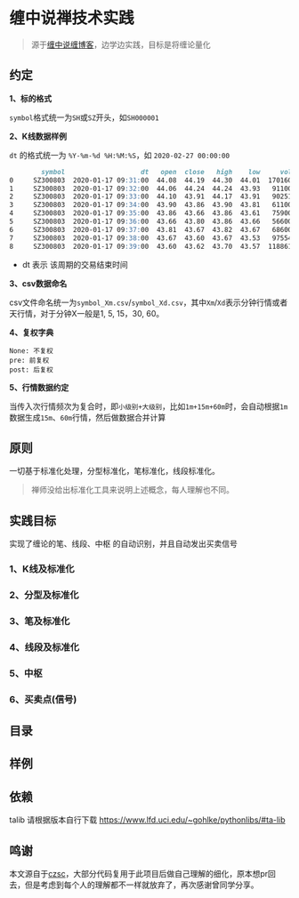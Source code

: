 #  缠中说禅技术实践
>源于[缠中说缠博客](http://blog.sina.com.cn/chzhshch)，边学边实践，目标是将缠论量化

## 约定
**1、标的格式**

`symbol`格式统一为`SH`或`SZ`开头，如`SH000001`

**2、K线数据样例**

`dt` 的格式统一为 `%Y-%m-%d %H:%M:%S`，如 `2020-02-27 00:00:00`

```markdown
        symbol                   dt   open  close   high    low     vol
0     SZ300803  2020-01-17 09:31:00  44.08  44.19  44.30  44.01  170160
1     SZ300803  2020-01-17 09:32:00  44.06  44.24  44.24  43.93   91100
2     SZ300803  2020-01-17 09:33:00  44.10  43.91  44.17  43.91   90251
3     SZ300803  2020-01-17 09:34:00  43.90  43.86  43.90  43.81   61100
4     SZ300803  2020-01-17 09:35:00  43.86  43.66  43.86  43.61   75900
5     SZ300803  2020-01-17 09:36:00  43.66  43.80  43.86  43.66   56600
6     SZ300803  2020-01-17 09:37:00  43.81  43.67  43.82  43.67   68600
7     SZ300803  2020-01-17 09:38:00  43.67  43.60  43.67  43.53   97554
8     SZ300803  2020-01-17 09:39:00  43.60  43.62  43.70  43.57  118861
```

* dt 表示 该周期的交易结束时间

**3、csv数据命名**

csv文件命名统一为`symbol_Xm.csv`/`symbol_Xd.csv`，其中`Xm`/`Xd`表示分钟行情或者天行情，对于分钟X一般是1, 5, 15，30, 60。

**4、复权字典**
```
None: 不复权
pre: 前复权
post: 后复权
```

**5、行情数据约定**

当传入次行情频次为复合时，即`小级别+大级别`，比如`1m+15m+60m`时，会自动根据`1m`数据生成`15m`、`60m`行情，然后做数据合并计算

## 原则
一切基于标准化处理，分型标准化，笔标准化，线段标准化。

> 禅师没给出标准化工具来说明上述概念，每人理解也不同。

## 实践目标

实现了缠论的笔、线段、中枢 的自动识别，并且自动发出买卖信号

### 1、K线及标准化

### 2、分型及标准化

### 3、笔及标准化

### 4、线段及标准化

### 5、中枢

### 6、买卖点(信号)

## 目录


## 样例



## 依赖
talib 请根据版本自行下载 https://www.lfd.uci.edu/~gohlke/pythonlibs/#ta-lib

## 鸣谢
本文源自于[czsc](https://github.com/zengbin93/czsc)，大部分代码复用于此项目后做自己理解的细化，原本想pr回去，但是考虑到每个人的理解都不一样就放弃了，再次感谢曾同学分享。